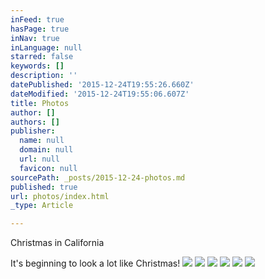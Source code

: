 ```yaml
---
inFeed: true
hasPage: true
inNav: true
inLanguage: null
starred: false
keywords: []
description: ''
datePublished: '2015-12-24T19:55:26.660Z'
dateModified: '2015-12-24T19:55:06.607Z'
title: Photos
author: []
authors: []
publisher:
  name: null
  domain: null
  url: null
  favicon: null
sourcePath: _posts/2015-12-24-photos.md
published: true
url: photos/index.html
_type: Article

---
```

Christmas in California

It's beginning to look a lot like Christmas!
![](https://the-grid-user-content.s3-us-west-2.amazonaws.com/5bb62cfd-a0ba-416d-8299-5c3d475c7eaf.jpg)
![](https://the-grid-user-content.s3-us-west-2.amazonaws.com/cb4c7080-5847-4fb7-88e1-13c429054023.jpg)
![](https://the-grid-user-content.s3-us-west-2.amazonaws.com/ba14ee6f-044f-45ea-860b-602c2ed7010e.jpg)
![](https://the-grid-user-content.s3-us-west-2.amazonaws.com/093bdbcb-1aea-4637-a4be-2b96280a13f1.jpg)
![](https://the-grid-user-content.s3-us-west-2.amazonaws.com/a8c8b798-3a7a-4736-9fc0-921434681a42.jpg)
![](https://the-grid-user-content.s3-us-west-2.amazonaws.com/92aa65ba-9a89-4573-89c8-b3e710d31a58.jpg)